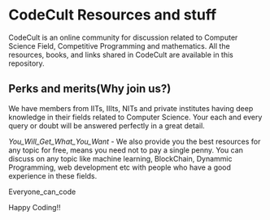 <h1>CodeCult Resources and stuff</h1>

CodeCult is an online community for discussion related to Computer Science Field, Competitive Programming and mathematics.
All the resources, books, and links shared in CodeCult are available in this repository.

<h2>Perks and merits(Why join us?)</h2>

We have members from IITs, IIIts, NITs and private institutes having deep knowledge in their fields related to Computer Science.
Your each and every query or doubt will be answered perfectly in a great detail. 
</br>

<i>You_Will_Get_What_You_Want</i> - We also provide you the best resources for any topic for free, means you need not to pay a single penny.
You can discuss on any topic like machine learning, BlockChain, Dynammic Programming, web development
etc with people who have  a good experience in these fields.
</br>

Everyone_can_code


Happy Coding!!

